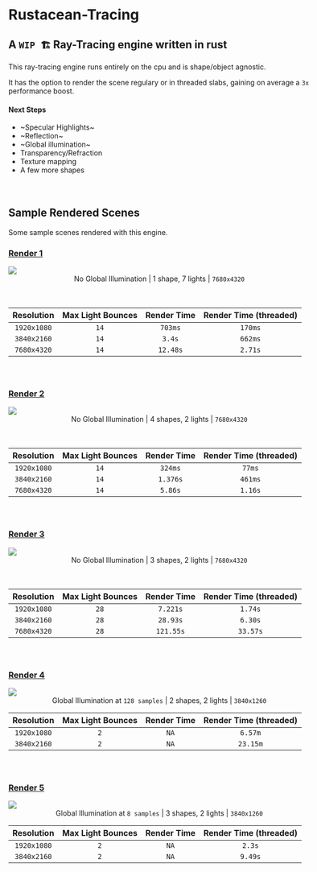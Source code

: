 # Rustacean-Tracing

## A `WIP 🏗️` Ray-Tracing engine written in rust

<div style="width:600px; margin-bottom: 4rem">
This ray-tracing engine runs entirely on the cpu and is shape/object agnostic.

It has the option to render the scene regulary or in threaded slabs, gaining on average a `3x` performance boost.

#### Next Steps

- ~Specular Highlights~
- ~Reflection~
- ~Global illumination~
- Transparency/Refraction
- Texture mapping
- A few more shapes

</div>

## Sample Rendered Scenes

Some sample scenes rendered with this engine.

### [Render 1]("./samples/sample_2.png")

<div style="width:600px; margin-bottom: 4rem">

<a href="./samples/sample_2.png">
    <img src="./samples/sample_2.png" >
</a>
   
<div style="text-align: center; font-size: 14px; margin-bottom: 1rem">
    No Global Illumination | 1 shape, 7 lights | <code>7680x4320</code>
</div>
    
<br>

| Resolution  | Max Light Bounces | Render Time | Render Time (threaded) |
| :---------: | :---------------: | :---------: | :--------------------: |
| `1920x1080` |       `14`        |   `703ms`   |        `170ms`         |
| `3840x2160` |       `14`        |   `3.4s`    |        `662ms`         |
| `7680x4320` |       `14`        |  `12.48s`   |        `2.71s`         |

</div>

### [Render 2]("./samples/sample_1.png")

<div style="width:600px; margin-bottom: 4rem">

<a href="./samples/sample_1.png">
    <img src="./samples/sample_1.png" >
</a>
   
<div style="text-align: center; font-size: 14px; margin-bottom: 1rem">
    No Global Illumination | 4 shapes, 2 lights | <code>7680x4320</code>
</div>
    
<br>

| Resolution  | Max Light Bounces | Render Time | Render Time (threaded) |
| :---------: | :---------------: | :---------: | :--------------------: |
| `1920x1080` |       `14`        |   `324ms`   |         `77ms`         |
| `3840x2160` |       `14`        |  `1.376s`   |        `461ms`         |
| `7680x4320` |       `14`        |   `5.86s`   |        `1.16s`         |

</div>

### [Render 3]("./samples/sample_3.png")

<div style="width:600px; margin-bottom: 4rem">

<a href="./samples/sample_3.png">
    <img src="./samples/sample_3.png" >
</a>
   
<div style="text-align: center; font-size: 14px; margin-bottom: 1rem">
   No Global Illumination | 3 shapes, 2 lights | <code>7680x4320</code>
</div>

<br>
    
| Resolution  | Max Light Bounces | Render Time | Render Time (threaded) |
| :---------: | :---------------: | :---------: | :--------------------: |
| `1920x1080` |       `28`        |  `7.221s`   |        `1.74s`         |
| `3840x2160` |       `28`        |  `28.93s`   |        `6.30s`         |
| `7680x4320` |       `28`        |  `121.55s`  |        `33.57s`        |

</div>

### [Render 4]("./samples/sample_4.png")

<div style="width:600px; margin-bottom: 4rem">

<a href="./samples/sample_4.png">
    <img src="./samples/sample_4.png" >
</a>
   
<div style="text-align: center; font-size: 14px; margin-bottom: 1rem">
   Global Illumination at <code>128 samples</code> | 2 shapes, 2 lights | <code>3840x1260</code>
</div>

| Resolution  | Max Light Bounces | Render Time | Render Time (threaded) |
| :---------: | :---------------: | :---------: | :--------------------: |
| `1920x1080` |        `2`        |    `NA`     |        `6.57m`         |
| `3840x2160` |        `2`        |    `NA`     |        `23.15m`        |

</div>

### [Render 5]("./samples/sample_5.png")

<div style="width:600px; margin-bottom: 4rem">

<a href="./samples/sample_5.png">
    <img src="./samples/sample_5.png" >
</a>
   
<div style="text-align: center; font-size: 14px; margin-bottom: 1rem">
   Global Illumination at <code>8 samples</code> | 3 shapes, 2 lights | <code>3840x1260</code>
</div>

| Resolution  | Max Light Bounces | Render Time | Render Time (threaded) |
| :---------: | :---------------: | :---------: | :--------------------: |
| `1920x1080` |        `2`        |    `NA`     |         `2.3s`         |
| `3840x2160` |        `2`        |    `NA`     |        `9.49s`         |

</div>
